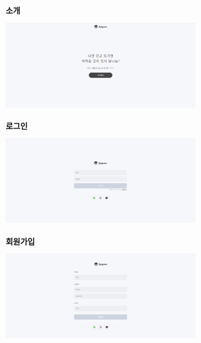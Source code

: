 ## 소개

![alt text](</public/scream/스크린샷 2024-06-25 153836.png>)

## 로그인

![alt text](</public/scream/스크린샷 2024-06-25 153629.png>)

## 회원가입

![alt text](</public/scream/스크린샷 2024-06-25 153828.png>)
